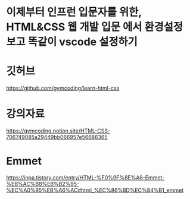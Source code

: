 # 이제부터 인프런 입문자를 위한, HTML&CSS 웹 개발 입문 에서 환경설정 보고 똑같이 vscode 설정하기

# 깃허브

https://github.com/gymcoding/learn-html-css

# 강의자료

https://gymcoding.notion.site/HTML-CSS-706749085a29449bb066957e56686365

# Emmet

https://inpa.tistory.com/entry/HTML-%F0%9F%8E%A8-Emmet-%EB%AC%B8%EB%B2%95-%EC%A0%95%EB%A6%AC#html_%EC%86%8D%EC%84%B1_emmet

